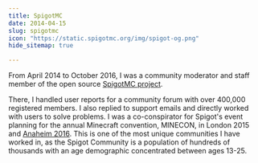 ```yaml
---
title: SpigotMC
date: 2014-04-15
slug: spigotmc
icon: "https://static.spigotmc.org/img/spigot-og.png"
hide_sitemap: true

---
```


From April 2014 to October 2016, I was a community moderator and staff member of the open source [SpigotMC project][1].

There, I handled user reports for a community forum with over 400,000 registered members.
I also replied to support emails and directly worked with users to solve problems.
I was a co-conspirator for Spigot's event planning for the annual Minecraft convention, MINECON, in London 2015 and [Anaheim 2016][2].
This is one of the most unique communities I have worked in, as the Spigot Community is a population of hundreds of thousands with an age demographic concentrated between ages 13-25.

[1]: https://www.spigotmc.org/wiki/about-spigot/
[2]: https://blog.jwf.io/2016/11/spigotmc-california-minecon/
